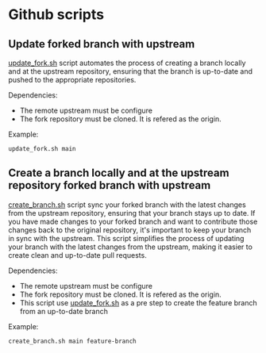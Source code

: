 # Github scripts

## Update forked branch with upstream

[update_fork.sh](update_fork.sh) script automates the process of creating a branch locally and at the upstream repository, ensuring that the branch is up-to-date and pushed to the appropriate repositories.

Dependencies:

- The remote upstream must be configure
- The fork repository must be cloned. It is refered as the origin.

Example:

```
update_fork.sh main
```

## Create a branch locally and at the upstream repository forked branch with upstream

[create_branch.sh](create_branch.sh) script sync your forked branch with the latest changes from the upstream repository, ensuring that your branch stays up to date. If you have made changes to your forked branch and want to contribute those changes back to the original repository, it's important to keep your branch in sync with the upstream. This script simplifies the process of updating your branch with the latest changes from the upstream, making it easier to create clean and up-to-date pull requests.

Dependencies:

- The remote upstream must be configure
- The fork repository must be cloned. It is refered as the origin.
- This script use [update_fork.sh](update_fork.sh) as a pre step to create the feature branch from an up-to-date branch

Example:

```
create_branch.sh main feature-branch
```
